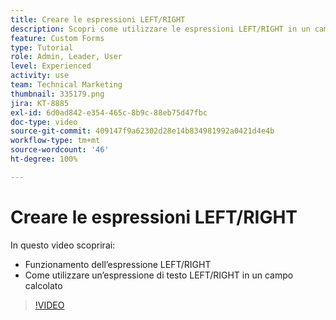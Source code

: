 ```yaml
---
title: Creare le espressioni LEFT/RIGHT
description: Scopri come utilizzare le espressioni LEFT/RIGHT in un campo calcolato di Adobe  [!DNL Workfront].
feature: Custom Forms
type: Tutorial
role: Admin, Leader, User
level: Experienced
activity: use
team: Technical Marketing
thumbnail: 335179.png
jira: KT-8885
exl-id: 6d0ad842-e354-465c-8b9c-88eb75d47fbc
doc-type: video
source-git-commit: 409147f9a62302d28e14b834981992a0421d4e4b
workflow-type: tm+mt
source-wordcount: '46'
ht-degree: 100%

---
```


# Creare le espressioni LEFT/RIGHT

In questo video scoprirai:

* Funzionamento dell’espressione LEFT/RIGHT
* Come utilizzare un’espressione di testo LEFT/RIGHT in un campo calcolato

>[!VIDEO](https://video.tv.adobe.com/v/335179/?quality=12&learn=on)
